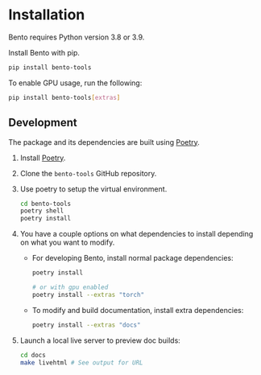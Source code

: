 # Installation
Bento requires Python version 3.8 or 3.9.

Install Bento with pip.

```bash
pip install bento-tools
```

To enable GPU usage, run the following:

```bash
pip install bento-tools[extras]
```

## Development
The package and its dependencies are built using [Poetry](https://python-poetry.org/).

1. Install [Poetry](https://python-poetry.org/).
2. Clone the `bento-tools` GitHub repository.
3. Use poetry to setup the virtual environment.

    ```bash
    cd bento-tools
    poetry shell
    poetry install
    ```
4. You have a couple options on what dependencies to install depending on what you want to modify.
    - For developing Bento, install normal package dependencies:

        ```bash
        poetry install
        
        # or with gpu enabled
        poetry install --extras "torch"
        ```
    - To modify and build documentation, install extra dependencies:
    
        ```bash
        poetry install --extras "docs"
        ```

5. Launch a local live server to preview doc builds:

    ```bash
    cd docs
    make livehtml # See output for URL
    ```
